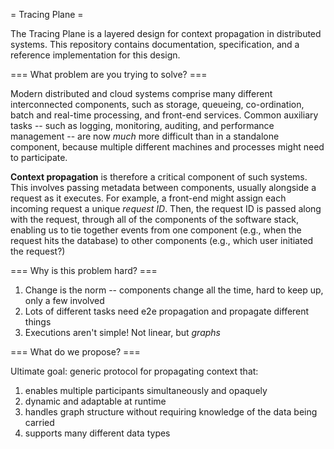 = Tracing Plane =

The Tracing Plane is a layered design for context propagation in distributed systems.  This repository contains documentation, specification, and a reference implementation for this design.

=== What problem are you trying to solve? ===

Modern distributed and cloud systems comprise many different interconnected components, such as storage, queueing, co-ordination, batch and real-time processing, and front-end services.  Common auxiliary tasks -- such as logging, monitoring, auditing, and performance management -- are now *much* more difficult than in a standalone component, because multiple different machines and processes might need to participate.

**Context propagation** is therefore a critical component of such systems.  This involves passing metadata between components, usually alongside a request as it executes.  For example, a front-end might assign each incoming request a unique *request ID*.  Then, the request ID is passed along with the request, through all of the components of the software stack, enabling us to tie together events from one component (e.g., when the request hits the database) to other components (e.g., which user initiated the request?)

=== Why is this problem hard? ===

1. Change is the norm -- components change all the time, hard to keep up, only a few involved
2. Lots of different tasks need e2e propagation and propagate different things
3. Executions aren't simple! Not linear, but *graphs*

=== What do we propose? ===

Ultimate goal: generic protocol for propagating context that:

1. enables multiple participants simultaneously and opaquely
2. dynamic and adaptable at runtime
3. handles graph structure without requiring knowledge of the data being carried
4. supports many different data types
